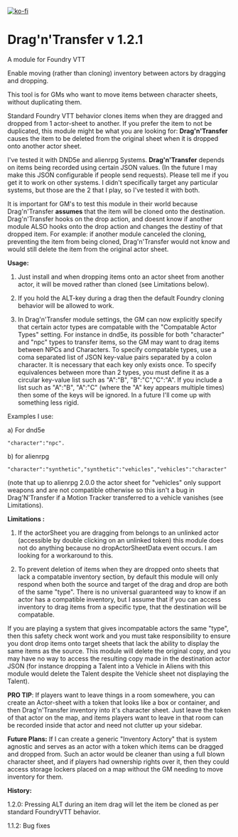 [![ko-fi](https://ko-fi.com/img/githubbutton_sm.svg)](https://ko-fi.com/davidzvekic)
# Drag'n'Transfer v 1.2.1
A module for Foundry VTT 

Enable moving (rather than cloning) inventory between actors by dragging and dropping.

This tool is for GMs who want to move items between character sheets, without duplicating them. 

Standard Foundry VTT behavior clones items when they are dragged and dropped from 1 actor-sheet to another. If you prefer the item to not be duplicated, this module might be what you are looking for: **Drag'n'Transfer**  causes the item to be deleted from the original sheet when it is dropped onto another actor sheet.

I've tested it with DND5e and alienrpg Systems.  **Drag'n'Transfer** depends on items being recorded using certain JSON values. (In the future I may make this JSON configurable if people send requests). Please tell me if you get it to work on other systems. I didn't specifically target any particular systems, but those are the 2 that I play, so I've tested it with both.

It is important for GM's to test this module in their world because Drag'n'Transfer **assumes** that the item will be cloned onto the destination.  Drag'n'Transfer hooks on the drop action, and doesnt know if another module ALSO hooks onto the drop action and changes the destiny of that dropped item.  For example: if another module canceled the cloning, preventing the item from being cloned, Drag'n'Transfer would not know and would still delete the item from the original actor sheet.

**Usage:** 

1. Just install and when dropping items onto an actor sheet from another actor, it will be moved rather than cloned (see Limitations below).

2. If you hold the ALT-key during a drag then the default Foundry cloning behavior will be allowed to work.

3. In Drag'n'Transfer module settings, the GM can now explicitly specify that certain actor types are compatable with the "Compatable Actor Types" setting. For instance in dnd5e, its possible for both "character" and "npc" types to transfer items, so the GM may want to drag items between NPCs and Characters.  To specify compatable types, use a coma separated list of JSON key-value pairs separated by a colon character.  It is necessary that each key only exists once.  To specify equivalences between more than 2 types, you must define it as a circular key-value list such as "A":"B", "B":"C","C":"A".  If you include a list such as "A":"B", "A":"C" (where the "A" key appears multiple times) then some of the keys will be ignored.  In a future I'll come up with something less rigid.

Examples I use:

a) For dnd5e

    "character":"npc".
b) for alienrpg

    "character":"synthetic","synthetic":"vehicles","vehicles":"character"
    
(note that up to alienrpg 2.0.0 the actor sheet for "vehicles" only support weapons and are not compatible otherwise so this isn't a bug in Drag'N'Transfer if a Motion Tracker transferred to a vehicle vanishes (see Limitations).


**Limitations :**  
1) If the actorSheet you are dragging from belongs to an unlinked actor (accessible by double clicking on an unlinked token) this module does not do anything because no dropActorSheetData event occurs. I am looking for a workaround to this.

2) To prevent deletion of items when they are dropped onto sheets that lack a compatable inventory section, by default this module will only respond when both the source and target of the drag and drop are both of the same "type".  There is no universal guaranteed way to know if an actor has a compatible inventory, but I assume that if you can access inventory to drag items from a specific type, that the destination will be compatable.

If you are playing a system that gives incompatable actors the same "type", then this safety check wont work and you must take responsibility to ensure you dont drop items onto target sheets that lack the ability to display the same items as the source.  This module will delete the original copy, and you may have no way to access the resulting copy made in the destination actor JSON (for instance dropping a Talent into a Vehicle in Aliens with this module would delete the Talent despite the Vehicle sheet not displaying the Talent).

**PRO TIP**: If players want to leave things in a room somewhere, you can create an Actor-sheet with a token that looks like a box or container, and then Drag'n'Transfer inventory into it's character sheet. Just leave the token of that actor on the map, and items players want to leave in that room can be recorded inside that actor and need not clutter up your sidebar.

**Future Plans:** If I can create a generic "Inventory Actory" that is system agnostic and serves as an actor with a token which items can be dragged and dropped from.  Such an actor would be cleaner than using a full blown character sheet, and if players had ownership rights over it, then they could access storage lockers placed on a map without the GM needing to move inventory for them.

**History:**

1.2.0: Pressing ALT during an item drag will let the item be cloned as per standard FoundryVTT behavior.

1.1.2: Bug fixes

